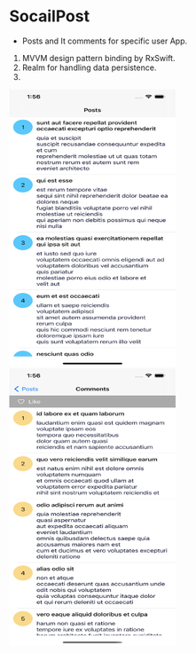 # SocailPost

- Posts and It comments for specific user App.
1. MVVM design pattern binding by RxSwift.
2. Realm for handling data persistence.
3. 

<img src="https://github.com/sherboo96/SocailPost/blob/main/Simulator%20Screen%20Shot%20-%20iPhone%2012%20Pro%20Max%20-%202021-05-12%20at%2001.55.59.png" width="300" height="500"> <img src="https://github.com/sherboo96/SocailPost/blob/main/Simulator%20Screen%20Shot%20-%20iPhone%2012%20Pro%20Max%20-%202021-05-12%20at%2001.56.03.png" width="300" height="500">
